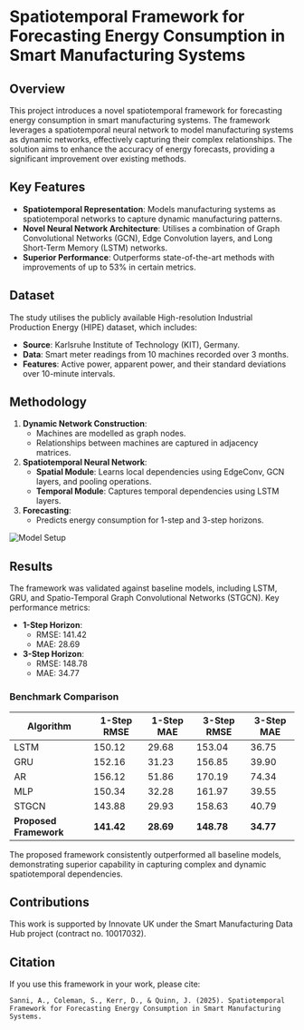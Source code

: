 # Spatiotemporal Framework for Forecasting Energy Consumption in Smart Manufacturing Systems

## Overview
This project introduces a novel spatiotemporal framework for forecasting energy consumption in smart manufacturing systems. The framework leverages a spatiotemporal neural network to model manufacturing systems as dynamic networks, effectively capturing their complex relationships. The solution aims to enhance the accuracy of energy forecasts, providing a significant improvement over existing methods.

## Key Features
- **Spatiotemporal Representation**: Models manufacturing systems as spatiotemporal networks to capture dynamic manufacturing patterns.
- **Novel Neural Network Architecture**: Utilises a combination of Graph Convolutional Networks (GCN), Edge Convolution layers, and Long Short-Term Memory (LSTM) networks.
- **Superior Performance**: Outperforms state-of-the-art methods with improvements of up to 53% in certain metrics.

## Dataset
The study utilises the publicly available High-resolution Industrial Production Energy (HIPE) dataset, which includes:
- **Source**: Karlsruhe Institute of Technology (KIT), Germany.
- **Data**: Smart meter readings from 10 machines recorded over 3 months.
- **Features**: Active power, apparent power, and their standard deviations over 10-minute intervals.

## Methodology
1. **Dynamic Network Construction**:
   - Machines are modelled as graph nodes.
   - Relationships between machines are captured in adjacency matrices.
2. **Spatiotemporal Neural Network**:
   - **Spatial Module**: Learns local dependencies using EdgeConv, GCN layers, and pooling operations.
   - **Temporal Module**: Captures temporal dependencies using LSTM layers.
3. **Forecasting**:
   - Predicts energy consumption for 1-step and 3-step horizons.
  
![Model Setup](https://github.com/user-attachments/assets/93bafcb7-50f9-4494-b1e4-5b67f8cfa47b)

## Results
The framework was validated against baseline models, including LSTM, GRU, and Spatio-Temporal Graph Convolutional Networks (STGCN). Key performance metrics:
- **1-Step Horizon**:
  - RMSE: 141.42
  - MAE: 28.69
- **3-Step Horizon**:
  - RMSE: 148.78
  - MAE: 34.77

### Benchmark Comparison
| Algorithm | 1-Step RMSE | 1-Step MAE | 3-Step RMSE | 3-Step MAE |
|-----------|-------------|------------|-------------|------------|
| LSTM      | 150.12      | 29.68      | 153.04      | 36.75      |
| GRU       | 152.16      | 31.23      | 156.85      | 39.90      |
| AR        | 156.12      | 51.86      | 170.19      | 74.34      |
| MLP       | 150.34      | 32.28      | 161.97      | 39.55      |
| STGCN     | 143.88      | 29.93      | 158.63      | 40.79      |
| **Proposed Framework** | **141.42** | **28.69** | **148.78** | **34.77** |

The proposed framework consistently outperformed all baseline models, demonstrating superior capability in capturing complex and dynamic spatiotemporal dependencies.


## Contributions
This work is supported by Innovate UK under the Smart Manufacturing Data Hub project (contract no. 10017032).

## Citation
If you use this framework in your work, please cite:
```
Sanni, A., Coleman, S., Kerr, D., & Quinn, J. (2025). Spatiotemporal Framework for Forecasting Energy Consumption in Smart Manufacturing Systems.
```
